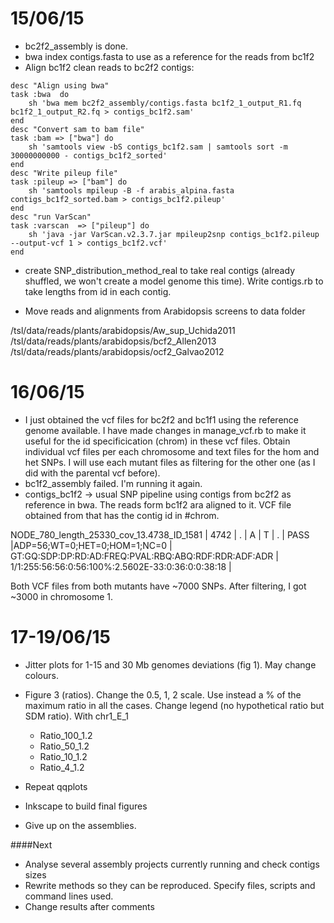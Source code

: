 15/06/15
===

- bc2f2_assembly is done. 
- bwa index contigs.fasta to use as a reference for the reads from bc1f2
- Align bc1f2 clean reads  to bc2f2 contigs:

```
desc "Align using bwa"
task :bwa  do
	sh 'bwa mem bc2f2_assembly/contigs.fasta bc1f2_1_output_R1.fq bc1f2_1_output_R2.fq > contigs_bc1f2.sam'
end
desc "Convert sam to bam file"
task :bam => ["bwa"] do
	sh 'samtools view -bS contigs_bc1f2.sam | samtools sort -m 30000000000 - contigs_bc1f2_sorted'
end
desc "Write pileup file"
task :pileup => ["bam"] do
	sh 'samtools mpileup -B -f arabis_alpina.fasta contigs_bc1f2_sorted.bam > contigs_bc1f2.pileup'
end
desc "run VarScan"
task :varscan  => ["pileup"] do 
	sh 'java -jar VarScan.v2.3.7.jar mpileup2snp contigs_bc1f2.pileup --output-vcf 1 > contigs_bc1f2.vcf'
end
```

- create SNP_distribution_method_real to take real contigs (already shuffled, we won't create a model genome this time). Write contigs.rb to take lengths from id in each contig. 

- Move reads and alignments from Arabidopsis screens to data folder 

/tsl/data/reads/plants/arabidopsis/Aw_sup_Uchida2011
/tsl/data/reads/plants/arabidopsis/bcf2_Allen2013
/tsl/data/reads/plants/arabidopsis/ocf2_Galvao2012

16/06/15
===
- I just obtained the vcf files for bc2f2 and bc1f1 using the reference genome available. I have made changes in manage_vcf.rb to make it useful for the id specificication (chrom) in these vcf files. Obtain individual vcf files per each chromosome and text files for the hom and het SNPs. I will use each mutant files as filtering for the other one (as I did with the parental vcf before). 
- bc1f2_assembly failed. I'm running it again. 
- contigs_bc1f2 -> usual SNP pipeline using contigs from bc2f2 as reference in bwa. The reads form bc1f2 ara aligned to it. VCF file obtained from that has the contig id in #chrom.  

NODE_780_length_25330_cov_13.4738_ID_1581     |  4742   | .   |    A   |    T    |   .   |    PASS    |ADP=56;WT=0;HET=0;HOM=1;NC=0  |  GT:GQ:SDP:DP:RD:AD:FREQ:PVAL:RBQ:ABQ:RDF:RDR:ADF:ADR  |  1/1:255:56:56:0:56:100%:2.5602E-33:0:36:0:0:38:18 |

Both VCF files from both mutants have ~7000 SNPs. After filtering, I got ~3000 in chromosome 1. 

17-19/06/15
===

- Jitter plots for 1-15 and 30 Mb genomes deviations (fig 1). May change colours. 
- Figure 3 (ratios). Change the 0.5, 1, 2 scale. Use instead a % of the maximum ratio in all the cases. Change legend (no hypothetical ratio but SDM ratio). With chr1_E_1
	- Ratio_100_1.2
	- Ratio_50_1.2
	- Ratio_10_1.2
	- Ratio_4_1.2		

- Repeat qqplots
- Inkscape to build final figures
- Give up on the assemblies.

####Next 
- Analyse several assembly projects currently running and check contigs sizes 
- Rewrite methods so they can be reproduced. Specify files, scripts and command lines used. 
- Change results after comments 